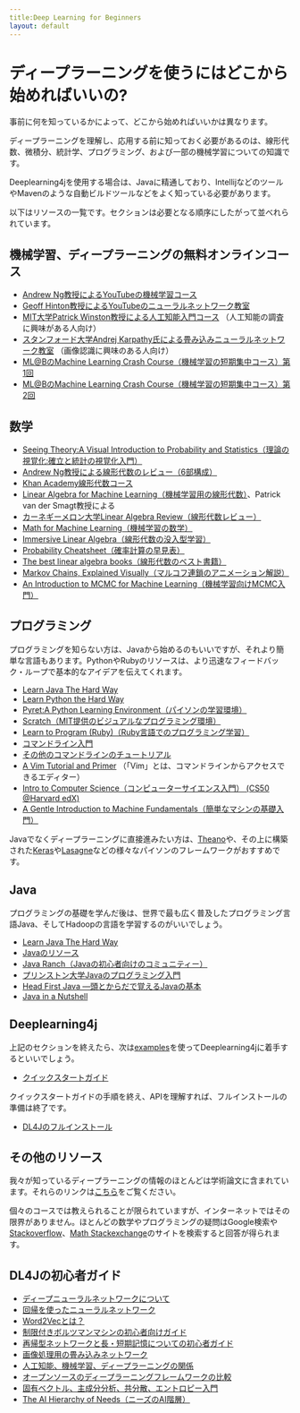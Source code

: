 ```yaml
---
title:Deep Learning for Beginners
layout: default
---
```


# ディープラーニングを使うにはどこから始めればいいの?

事前に何を知っているかによって、どこから始めればいいかは異なります。 

ディープラーニングを理解し、応用する前に知っておく必要があるのは、線形代数、微積分、統計学、プログラミング、および一部の機械学習についての知識です。 

Deeplearning4jを使用する場合は、Javaに精通しており、IntellijなどのツールやMavenのような自動ビルドツールなどをよく知っている必要があります。 

以下はリソースの一覧です。セクションは必要となる順序にしたがって並べれられています。 

## 機械学習、ディープラーニングの無料オンラインコース

* [Andrew Ng教授によるYouTubeの機械学習コース](https://www.youtube.com/watch?v=qeHZOdmJvFU) 
* [Geoff Hinton教授によるYouTubeのニューラルネットワーク教室](https://youtu.be/2fRnHVVLf1Y) 
* [MIT大学Patrick Winston教授による人工知能入門コース](http://ocw.mit.edu/courses/electrical-engineering-and-computer-science/6-034-artificial-intelligence-fall-2010/) （人工知能の調査に興味がある人向け）
* [スタンフォード大学Andrej Karpathy氏による畳み込みニューラルネットワーク教室](http://cs231n.github.io) （画像認識に興味のある人向け）
* [ML@BのMachine Learning Crash Course（機械学習の短期集中コース）第1回](https://ml.berkeley.edu/blog/2016/11/06/tutorial-1/)
* [ML@BのMachine Learning Crash Course（機械学習の短期集中コース）第2回](https://ml.berkeley.edu/blog/2016/12/24/tutorial-2/)

## 数学

* [Seeing Theory:A Visual Introduction to Probability and Statistics（理論の視覚化:確立と統計の視覚化入門）](http://students.brown.edu/seeing-theory/)
* [Andrew Ng教授による線形代数のレビュー（6部構成）](https://www.youtube.com/playlist?list=PLnnr1O8OWc6boN4WHeuisJWmeQHH9D_Vg)
* [Khan Academy線形代数コース](https://www.khanacademy.org/math/linear-algebra)
* [Linear Algebra for Machine Learning（機械学習用の線形代数）](https://www.youtube.com/watch?v=ZumgfOei0Ak)、Patrick van der Smagt教授による
* [カーネギーメロン大学Linear Algebra Review（線形代数レビュー）](http://www.cs.cmu.edu/~zkolter/course/linalg/outline.html)
* [Math for Machine Learning（機械学習の数学）](https://www.umiacs.umd.edu/~hal/courses/2013S_ML/math4ml.pdf)
* [Immersive Linear Algebra（線形代数の没入型学習）](http://immersivemath.com/ila/learnmore.html)
* [Probability Cheatsheet（確率計算の早見表）](https://static1.squarespace.com/static/54bf3241e4b0f0d81bf7ff36/t/55e9494fe4b011aed10e48e5/1441352015658/probability_cheatsheet.pdf)
* [The best linear algebra books（線形代数のベスト書籍）](https://begriffs.com/posts/2016-07-24-best-linear-algebra-books.html)
* [Markov Chains, Explained Visually（マルコフ連鎖のアニメーション解説）](http://setosa.io/ev/markov-chains/)
* [An Introduction to MCMC for Machine Learning（機械学習向けMCMC入門）](http://citeseerx.ist.psu.edu/viewdoc/download?doi=10.1.1.13.7133&rep=rep1&type=pdf)

## プログラミング

プログラミングを知らない方は、Javaから始めるのもいいですが、それより簡単な言語もあります。PythonやRubyのリソースは、より迅速なフィードバック・ループで基本的なアイデアを伝えてくれます。 

* [Learn Java The Hard Way](https://learnjavathehardway.org/)
* [Learn Python the Hard Way](http://learnpythonthehardway.org/)
* [Pyret:A Python Learning Environment（パイソンの学習環境）](https://www.pyret.org/)
* [Scratch（MIT提供のビジュアルなプログラミング環境）](https://scratch.mit.edu/)
* [Learn to Program (Ruby)（Ruby言語でのプログラミング学習）](https://pine.fm/LearnToProgram/)
* [コマンドライン入門](http://cli.learncodethehardway.org/book/)
* [その他のコマンドラインのチュートリアル](http://www.learnenough.com/command-line)
* [A Vim Tutorial and Primer](https://danielmiessler.com/study/vim/) （「Vim」とは、コマンドラインからアクセスできるエディター）
* [Intro to Computer Science（コンピューターサイエンス入門） (CS50 @Harvard edX)](https://www.edx.org/course/introduction-computer-science-harvardx-cs50x)
* [A Gentle Introduction to Machine Fundamentals（簡単なマシンの基礎入門）](https://marijnhaverbeke.nl/turtle/)

Javaでなくディープラーニングに直接進みたい方は、[Theano](http://deeplearning.net/)や、その上に構築された[Keras](https://github.com/fchollet/keras)や[Lasagne](https://github.com/Lasagne/Lasagne)などの様々なパイソンのフレームワークがおすすめです。

## Java

プログラミングの基礎を学んだ後は、世界で最も広く普及したプログラミング言語Java、そしてHadoopの言語を学習するのがいいでしょう。 

* [Learn Java The Hard Way](https://learnjavathehardway.org/)
* [Javaのリソース](http://wiht.link/java-resources)
* [Java Ranch（Javaの初心者向けのコミュニティー）](http://javaranch.com/)
* [プリンストン大学Javaのプログラミング入門](http://introcs.cs.princeton.edu/java/home/)
* [Head First Java ―頭とからだで覚えるJavaの基本](https://www.amazon.co.jp/Head-First-Java-%E7%AC%AC2%E7%89%88-%E2%80%95%E9%A0%AD%E3%81%A8%E3%81%8B%E3%82%89%E3%81%A0%E3%81%A7%E8%A6%9A%E3%81%88%E3%82%8BJava%E3%81%AE%E5%9F%BA%E6%9C%AC/dp/4873112796)
* [Java in a Nutshell](http://www.amazon.com/gp/product/1449370829)

## Deeplearning4j

上記のセクションを終えたら、次は[examples](https://github.com/deeplearning4j/dl4j-examples)を使ってDeeplearning4jに着手するといいでしょう。 

* [クイックスタートガイド](https://deeplearning4j.org/ja/quickstart)

クイックスタートガイドの手順を終え、APIを理解すれば、フルインストールの準備は終了です。

* [DL4Jのフルインストール](https://deeplearning4j.org/ja/gettingstarted)

## その他のリソース

我々が知っているディープラーニングの情報のほとんどは学術論文に含まれています。それらのリンクは[こちら](https://deeplearning4j.org/deeplearningpapers)をご覧ください。 

個々のコースでは教えられることが限られていますが、インターネットではその限界がありません。ほとんどの数学やプログラミングの疑問はGoogle検索や[Stackoverflow](http://stackoverflow.com)、[Math Stackexchange](https://math.stackexchange.com/)のサイトを検索すると回答が得られます。

## DL4Jの初心者ガイド

* [ディープニューラルネットワークについて](https://deeplearning4j.org/ja/neuralnet-overview)
* [回帰を使ったニューラルネットワーク](https://deeplearning4j.org/ja/linear-regression)
* [Word2Vecとは？](https://deeplearning4j.org/ja/word2vec)
* [制限付きボルツマンマシンの初心者向けガイド](https://deeplearning4j.org/ja/restrictedboltzmannmachine)
* [再帰型ネットワークと長・短期記憶についての初心者ガイド](https://deeplearning4j.org/ja/lstm)
* [画像処理用の畳み込みネットワーク](https://deeplearning4j.org/ja/convolutionalnets)
* [人工知能、機械学習、ディープラーニングの関係](https://deeplearning4j.org/ja/ai-machinelearning-deeplearning)
* [オープンソースのディープラーニングフレームワークの比較](https://deeplearning4j.org/ja/compare-dl4j-torch7-pylearn)
* [固有ベクトル、主成分分析、共分散、エントロピー入門](https://deeplearning4j.org/ja/eigenvector)
* [The AI Hierarchy of Needs（ニーズのAI階層）](https://hackernoon.com/the-ai-hierarchy-of-needs-18f111fcc007)
